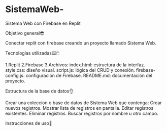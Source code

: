 # SistemaWeb-
Sistema Web con Firebase en Replit

Objetivo general😎

Conectar replit con firebase creando un proyecto llamado Sistema Web.


Tecnologías utilizadas⌨️🖱️

1.Replit
2.Firebase
3.Archivos:
index.html: estructura de la interfaz.
style.css: diseño visual.
script.js: lógica del CRUD y conexión.
firebase-config.js: configuración de Firebase.
README.md: documentación del proyecto.

Estructura de la base de datos👌

Crear una coleccion o base de datos de Sistema Web que contenga: 
Crear nuevos registros.
Mostrar lista de registros en pantalla.
Editar registros existentes.
Eliminar registros.
Buscar registros por nombre u otro campo.

Instrucciones de uso📲
